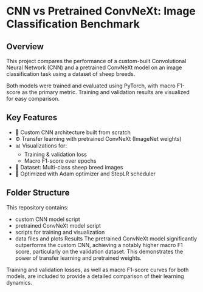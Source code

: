 # CNN vs Pretrained ConvNeXt: Image Classification Benchmark

## Overview

This project compares the performance of a custom-built Convolutional Neural Network (CNN) and a pretrained ConvNeXt model on an image classification task using a dataset of sheep breeds.

Both models were trained and evaluated using PyTorch, with macro F1-score as the primary metric. Training and validation results are visualized for easy comparison.

## Key Features

- 🧠 Custom CNN architecture built from scratch
- ⚙️ Transfer learning with pretrained ConvNeXt (ImageNet weights)
- 📊 Visualizations for:
  - Training & validation loss
  - Macro F1-score over epochs
- 🧪 Dataset: Multi-class sheep breed images
- 🔧 Optimized with Adam optimizer and StepLR scheduler

## Folder Structure
This repository contains:
- custom CNN model script
- pretrained ConvNeXt model script
- scripts for training and visualization
- data files and plots
Results
The pretrained ConvNeXt model significantly outperforms the custom CNN, achieving a notably higher macro F1 score, particularly on the validation dataset. This demonstrates the power of transfer learning and pretrained weights.

Training and validation losses, as well as macro F1-score curves for both models, are included to provide a detailed comparison of their learning dynamics.
